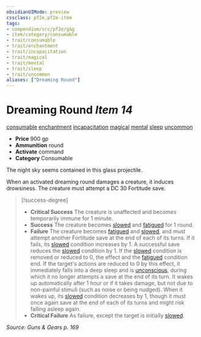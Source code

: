 ```yaml
---
obsidianUIMode: preview
cssclass: pf2e,pf2e-item
tags:
- compendium/src/pf2e/g&g
- item/category/consumable
- trait/consumable
- trait/enchantment
- trait/incapacitation
- trait/magical
- trait/mental
- trait/sleep
- trait/uncommon
aliases: ["Dreaming Round"]
---
```

# Dreaming Round *Item 14*  
[consumable](../../../Rules/traits/consumable.md)  [enchantment](../../../Rules/traits/enchantment.md)  [incapacitation](../../../Rules/traits/incapacitation.md)  [magical](../../../Rules/traits/magical.md)  [mental](../../../Rules/traits/mental.md)  [sleep](../../../Rules/traits/sleep.md)  [uncommon](../../../Rules/traits/uncommon.md)  

- **Price** 900 gp
- **Ammunition** round
- **Activate** command
- **Category** Consumable

The night sky seems contained in this glass projectile.

When an activated dreaming round damages a creature, it induces drowsiness. The creature must attempt a DC 30 Fortitude save.

> [!success-degree] 
> - **Critical Success** The creature is unaffected and becomes temporarily immune for 1 minute.
> - **Success** The creature becomes [slowed](../../../Rules/conditions.md#Slowed) and [fatigued](../../../Rules/conditions.md#Fatigued) for 1 round.
> - **Failure** The creature becomes [fatigued](../../../Rules/conditions.md#Fatigued) and [slowed](../../../Rules/conditions.md#Slowed), and must attempt another Fortitude save at the end of each of its turns. If it fails, its [slowed](../../../Rules/conditions.md#Slowed) condition increases by 1. A successful save reduces the [slowed](../../../Rules/conditions.md#Slowed) condition by 1. If the [slowed](../../../Rules/conditions.md#Slowed) condition is removed or reduced to 0, the effect and the [fatigued](../../../Rules/conditions.md#Fatigued) condition end. If the target's actions are reduced to 0 by this effect, it immediately falls into a deep sleep and is [unconscious](../../../Rules/conditions.md#Unconscious), during which it no longer attempts a save at the end of its turn. It wakes up automatically after 1 hour or if it takes damage, but not due to non-painful stimuli (such as noise or being nudged). When it wakes up, its [slowed](../../../Rules/conditions.md#Slowed) condition decreases by 1, though it must once again save at the end of each of its turns and might risk falling asleep again.
> - **Critical Failure** As failure, except the target is initially [slowed](../../../Rules/conditions.md#Slowed).

*Source: Guns & Gears p. 169*